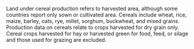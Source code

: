 Land under cereal production refers to harvested area, although some countries report only sown or cultivated area. Cereals include wheat, rice, maize, barley, oats, rye, millet, sorghum, buckwheat, and mixed grains. Production data on cereals relate to crops harvested for dry grain only. Cereal crops harvested for hay or harvested green for food, feed, or silage and those used for grazing are excluded.